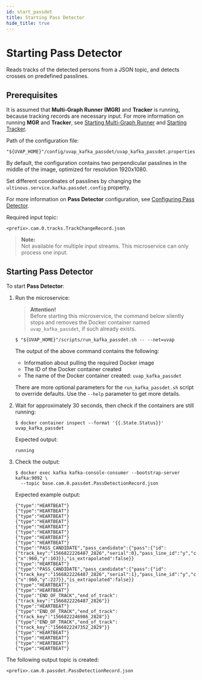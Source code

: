 ```yaml
---
id: start_passdet
title: Starting Pass Detector
hide_title: true
---
```


# Starting Pass Detector

Reads tracks of the detected persons from a JSON topic, and detects crosses on
predefined passlines.

## Prerequisites

It is assumed that **Multi-Graph Runner (MGR)** and **Tracker** is running,
because tracking records are necessary input. For more information on running
**MGR** and **Tracker**, see [Starting Multi-Graph Runner] and
[Starting Tracker].

Path of the configuration file:

```
"${UVAP_HOME}"/config/uvap_kafka_passdet/uvap_kafka_passdet.properties
```

By default, the configuration contains two perpendicular passlines
in the middle of the image, optimized for resolution 1920x1080.

Set different coordinates of passlines by changing the
`ultinous.service.kafka.passdet.config` property.

For more information on **Pass Detector** configuration, see
[Configuring Pass Detector].

Required input topic:

```
<prefix>.cam.0.tracks.TrackChangeRecord.json
```

>**Note:**  
Not available for multiple input streams.
This microservice can only process one input.

## Starting Pass Detector

To start **Pass Detector**:

1. Run the microservice:

   > **Attention!**  
   Before starting this microservice, the command below silently stops and
   removes the Docker container named `uvap_kafka_passdet`, if such already exists.
   
   ```
   $ "${UVAP_HOME}"/scripts/run_kafka_passdet.sh -- --net=uvap
   ```

   The output of the above command contains the following:
   * Information about pulling the required Docker image
   * The ID of the Docker container created
   * The name of the Docker container created: `uvap_kafka_passdet`

   There are more optional parameters for the `run_kafka_passdet.sh` script to
   override defaults. Use the `--help` parameter to get more details.
   
1. Wait for  approximately 30 seconds, then check if the containers are still
   running:

   ```
   $ docker container inspect --format '{{.State.Status}}' uvap_kafka_passdet
   ```
   
   Expected output:
   
   ```
   running
   ```
   
1. Check the output:

   ```
   $ docker exec kafka kafka-console-consumer --bootstrap-server kafka:9092 \
     --topic base.cam.0.passdet.PassDetectionRecord.json
   ```
   
   Expected example output:
   
   ```
   {"type":"HEARTBEAT"}
   {"type":"HEARTBEAT"}
   {"type":"HEARTBEAT"}
   {"type":"HEARTBEAT"}
   {"type":"HEARTBEAT"}
   {"type":"HEARTBEAT"}
   {"type":"HEARTBEAT"}
   {"type":"HEARTBEAT"}
   {"type":"PASS_CANDIDATE","pass_candidate":{"pass":{"id":{"track_key":"1566822226487_2826","serial":0},"pass_line_id":"y","cross_dir":"RL","section_idx":0,"cross_point":{"x":960,"y":103}},"is_extrapolated":false}}
   {"type":"HEARTBEAT"}
   {"type":"PASS_CANDIDATE","pass_candidate":{"pass":{"id":{"track_key":"1566822226487_2826","serial":1},"pass_line_id":"y","cross_dir":"LR","section_idx":0,"cross_point":{"x":960,"y":227}},"is_extrapolated":false}}
   {"type":"HEARTBEAT"}
   {"type":"HEARTBEAT"}
   {"type":"END_OF_TRACK","end_of_track":{"track_key":"1566822226487_2826"}}
   {"type":"HEARTBEAT"}
   {"type":"END_OF_TRACK","end_of_track":{"track_key":"1566822246986_2828"}}
   {"type":"END_OF_TRACK","end_of_track":{"track_key":"1566822247352_2829"}}
   {"type":"HEARTBEAT"}
   {"type":"HEARTBEAT"}
   {"type":"HEARTBEAT"}
   {"type":"HEARTBEAT"}
   ```

The following output topic is created:

```
<prefix>.cam.0.passdet.PassDetectionRecord.json
```


[Configuring Pass Detector]: conf_passdet.md#configuring-pass-detector
[Starting Multi-Graph Runner]: start_mgr.md#starting-multi-graph-runner
[Starting Tracker]: start_track.md#starting-tracker
